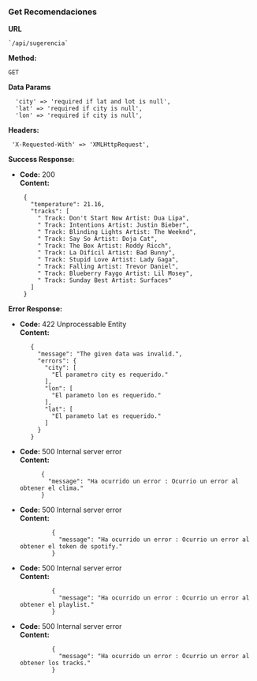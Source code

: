 ### Get Recomendaciones 
                
**URL**
 
    `/api/sugerencia`
 
  **Method:**
 
   `GET`
 
  **Data Params**
  
      'city' => 'required if lat and lot is null',
      'lat' => 'required if city is null',
      'lon' => 'required if city is null',
      
  **Headers:**

     'X-Requested-With' => 'XMLHttpRequest',
 
 **Success Response:**
 
  * **Code:** 200 <br />
   **Content:** 
 
         {
           "temperature": 21.16,
           "tracks": [
             " Track: Don't Start Now Artist: Dua Lipa",
             " Track: Intentions Artist: Justin Bieber",
             " Track: Blinding Lights Artist: The Weeknd",
             " Track: Say So Artist: Doja Cat",
             " Track: The Box Artist: Roddy Ricch",
             " Track: La Difícil Artist: Bad Bunny",
             " Track: Stupid Love Artist: Lady Gaga",
             " Track: Falling Artist: Trevor Daniel",
             " Track: Blueberry Faygo Artist: Lil Mosey",
             " Track: Sunday Best Artist: Surfaces"
           ]
         }
             
             
 **Error Response:**
 
   * **Code:** 422 Unprocessable Entity <br />
     **Content:** 
     
            {
              "message": "The given data was invalid.",
              "errors": {
                "city": [
                  "El parametro city es requerido."
                ],
                "lon": [
                  "El parameto lon es requerido."
                ],
                "lat": [
                  "El parameto lat es requerido."
                ]
              }
            }
          
   * **Code:** 500 Internal server error <br />
        **Content:** 
        
               {
                 "message": "Ha ocurrido un error : Ocurrio un error al obtener el clima."
               }
               
   * **Code:** 500 Internal server error <br />
           **Content:** 
           
                  {
                    "message": "Ha ocurrido un error : Ocurrio un error al obtener el token de spotify."
                  }
                  
   * **Code:** 500 Internal server error <br />
           **Content:** 
           
                  {
                    "message": "Ha ocurrido un error : Ocurrio un error al obtener el playlist."
                  }
                  
   * **Code:** 500 Internal server error <br />
           **Content:** 
           
                  {
                    "message": "Ha ocurrido un error : Ocurrio un error al obtener los tracks."
                  }
                  
